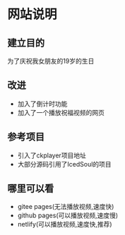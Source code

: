 # 网站说明
## 建立目的
为了庆祝我女朋友的19岁的生日
## 改进
* 加入了倒计时功能
* 加入了一个播放祝福视频的网页
## 参考项目
* 引入了ckplayer<a herf="https://gitee.com/niandeng/ckplayer">项目地址</a>
* 大部分源码引用了IcedSoul的<a herf="https://hub.fastgit.xyz/IcedSoul/tiny-heart">项目</a>
## 哪里可以看
* <a herf="shen_yuyang.gitee.io/happy-birthday">gitee pages</a>(无法播放视频,速度快)
* <a herf="laysonshen.github.io/Happy-birthday">github pages</a>(可以播放视频,速度慢)
* <a herf="happybirthdaymisstian.netlify.app">netlify</a>(可以播放视频,速度快,推荐)
